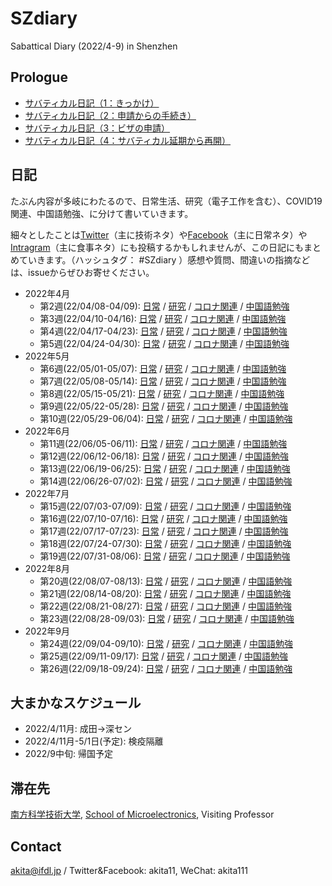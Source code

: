 # SZdiary
Sabattical Diary (2022/4-9) in Shenzhen

## Prologue

- [サバティカル日記（1：きっかけ）](https://note.com/akita11/n/n52348f0d092b)
- [サバティカル日記（2：申請からの手続き）](https://note.com/akita11/n/n8bd2e25d5b19)
- [サバティカル日記（3：ビザの申請）](https://note.com/akita11/n/n400bafc51eb4)
- [サバティカル日記（4：サバティカル延期から再開）](https://note.com/akita11/n/n984411af4c56)


## 日記

たぶん内容が多岐にわたるので、日常生活、研究（電子工作を含む）、COVID19関連、中国語勉強、に分けて書いていきます。

細々としたことは[Twitter](https://twitter.com/akita11)（主に技術ネタ）や[Facebook](https://www.facebook.com/akita11)（主に日常ネタ）や[Intragram](https://www.instagram.com/akita11_/)（主に食事ネタ）にも投稿するかもしれませんが、この日記にもまとめていきます。（ハッシュタグ： #SZdiary ）感想や質問、間違いの指摘などは、issueからぜひお寄せください。

- 2022年4月
  - 第2週(22/04/08-04/09): [日常](diary/diary/2204-2.md) / [研究](diary/research/2204-2.md) / [コロナ関連](diary/covid19/2204-2.md) / [中国語勉強](diary/chinese/2204-2.md)
  - 第3週(22/04/10-04/16): [日常](diary/diary/2204-3.md) / [研究](diary/research/2204-3.md) / [コロナ関連](diary/covid19/2204-3.md) / [中国語勉強](diary/chinese/2204-3.md)
  - 第4週(22/04/17-04/23): [日常](diary/diary/2204-4.md) / [研究](diary/research/2204-4.md) / [コロナ関連](diary/covid19/2204-4.md) / [中国語勉強](diary/chinese/2204-4.md)
  - 第5週(22/04/24-04/30): [日常](diary/diary/2204-5.md) / [研究](diary/research/2204-5.md) / [コロナ関連](diary/covid19/2204-5.md) / [中国語勉強](diary/chinese/2204-5.md)
- 2022年5月
  - 第6週(22/05/01-05/07): [日常](diary/diary/2205-1.md) / [研究](diary/research/2205-1.md) / [コロナ関連](diary/covid19/2205-1.md) / [中国語勉強](diary/chinese/2205-1.md)
  - 第7週(22/05/08-05/14): [日常](diary/diary/2205-2.md) / [研究](diary/research/2205-2.md) / [コロナ関連](diary/covid19/2205-2.md) / [中国語勉強](diary/chinese/2205-2.md)
  - 第8週(22/05/15-05/21): [日常](diary/diary/2205-3.md) / [研究](diary/research/2205-3.md) / [コロナ関連](diary/covid19/2205-3.md) / [中国語勉強](diary/chinese/2205-3.md)
  - 第9週(22/05/22-05/28): [日常](diary/diary/2205-4.md) / [研究](diary/research/2205-4.md) / [コロナ関連](diary/covid19/2205-4.md) / [中国語勉強](diary/chinese/2205-4.md)
  - 第10週(22/05/29-06/04): [日常](diary/diary/2205-5.md) / [研究](diary/research/2205-5.md) / [コロナ関連](diary/covid19/2205-5.md) / [中国語勉強](diary/chinese/2205-5.md)
- 2022年6月
  - 第11週(22/06/05-06/11): [日常](diary/diary/2206-1.md) / [研究](diary/research/2206-1.md) / [コロナ関連](diary/covid19/2206-1.md) / [中国語勉強](diary/chinese/2206-1.md)
  - 第12週(22/06/12-06/18): [日常](diary/diary/2206-2.md) / [研究](diary/research/2206-2.md) / [コロナ関連](diary/covid19/2206-2.md) / [中国語勉強](diary/chinese/2206-2.md)
  - 第13週(22/06/19-06/25): [日常](diary/diary/2206-3.md) / [研究](diary/research/2206-3.md) / [コロナ関連](diary/covid19/2206-3.md) / [中国語勉強](diary/chinese/2206-3.md)
  - 第14週(22/06/26-07/02): [日常](diary/diary/2206-4.md) / [研究](diary/research/2206-4.md) / [コロナ関連](diary/covid19/2206-4.md) / [中国語勉強](diary/chinese/2206-4.md)
- 2022年7月
  - 第15週(22/07/03-07/09): [日常](diary/diary/2207-1.md) / [研究](diary/research/2207-1.md) / [コロナ関連](diary/covid19/2207-1.md) / [中国語勉強](diary/chinese/2207-1.md)
  - 第16週(22/07/10-07/16): [日常](diary/diary/2207-2.md) / [研究](diary/research/2207-2.md) / [コロナ関連](diary/covid19/2207-2.md) / [中国語勉強](diary/chinese/2207-2.md)
  - 第17週(22/07/17-07/23): [日常](diary/diary/2207-3.md) / [研究](diary/research/2207-3.md) / [コロナ関連](diary/covid19/2207-3.md) / [中国語勉強](diary/chinese/2207-3.md)
  - 第18週(22/07/24-07/30): [日常](diary/diary/2207-4.md) / [研究](diary/research/2207-4.md) / [コロナ関連](diary/covid19/2207-4.md) / [中国語勉強](diary/chinese/2207-4.md)
  - 第19週(22/07/31-08/06): [日常](diary/diary/2207-5.md) / [研究](diary/research/2207-5.md) / [コロナ関連](diary/covid19/2207-5.md) / [中国語勉強](diary/chinese/2207-5.md)
- 2022年8月
  - 第20週(22/08/07-08/13): [日常](diary/diary/2208-1.md) / [研究](diary/research/2208-1.md) / [コロナ関連](diary/covid19/2208-1.md) / [中国語勉強](diary/chinese/2208-1.md)
  - 第21週(22/08/14-08/20): [日常](diary/diary/2208-2.md) / [研究](diary/research/2208-2.md) / [コロナ関連](diary/covid19/2208-2.md) / [中国語勉強](diary/chinese/2208-2.md)
  - 第22週(22/08/21-08/27): [日常](diary/diary/2208-3.md) / [研究](diary/research/2208-3.md) / [コロナ関連](diary/covid19/2208-3.md) / [中国語勉強](diary/chinese/2208-3.md)
  - 第23週(22/08/28-09/03): [日常](diary/diary/2208-4.md) / [研究](diary/research/2208-4.md) / [コロナ関連](diary/covid19/2208-4.md) / [中国語勉強](diary/chinese/2208-4.md)
- 2022年9月
  - 第24週(22/09/04-09/10): [日常](diary/diary/2209-1.md) / [研究](diary/research/2209-1.md) / [コロナ関連](diary/covid19/2209-1.md) / [中国語勉強](diary/chinese/2209-1.md)
  - 第25週(22/09/11-09/17): [日常](diary/diary/2209-2.md) / [研究](diary/research/2209-2.md) / [コロナ関連](diary/covid19/2209-2.md) / [中国語勉強](diary/chinese/2209-2.md)
  - 第26週(22/09/18-09/24): [日常](diary/diary/2209-3.md) / [研究](diary/research/2209-3.md) / [コロナ関連](diary/covid19/2209-3.md) / [中国語勉強](diary/chinese/2209-3.md)
  

## 大まかなスケジュール
- 2022/4/11月: 成田→深セン
- 2022/4/11月-5/1日(予定): 検疫隔離
- 2022/9中旬: 帰国予定


## 滞在先

[南方科学技術大学](https://www.sustech.edu.cn/), [School of Microelectronics](https://sme.sustech.edu.cn/en/), Visiting Professor

## Contact

akita@ifdl.jp / Twitter&Facebook: akita11, WeChat: akita111

